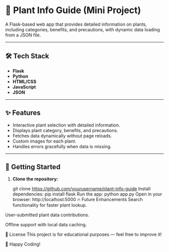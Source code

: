 # 🌱 Plant Info Guide (Mini Project)

A Flask-based web app that provides detailed information on plants, including categories, benefits, and precautions, with dynamic data loading from a JSON file.

---

## 🛠 Tech Stack
- **Flask**  
- **Python**  
- **HTML/CSS**  
- **JavaScript**  
- **JSON**  

---

## ✨ Features
- Interactive plant selection with detailed information.  
- Displays plant category, benefits, and precautions.  
- Fetches data dynamically without page reloads.  
- Custom images for each plant.  
- Handles errors gracefully when data is missing.  

---

## 🚀 Getting Started  

1. **Clone the repository:**  
  
   git clone https://github.com/yourusername/plant-info-guide
Install dependencies:
pip install flask
Run the app:
python app.py
Open in your browser:
http://localhost:5000
🔥 Future Enhancements
Search functionality for faster plant lookup.

User-submitted plant data contributions.

Offline support with local data caching.

📌 License
This project is for educational purposes — feel free to improve it!

💪 Happy Coding!
